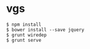 # vgs

    
    
    
    $ npm install
    $ bower install --save jquery
    $ grunt wiredep
    $ grunt serve
